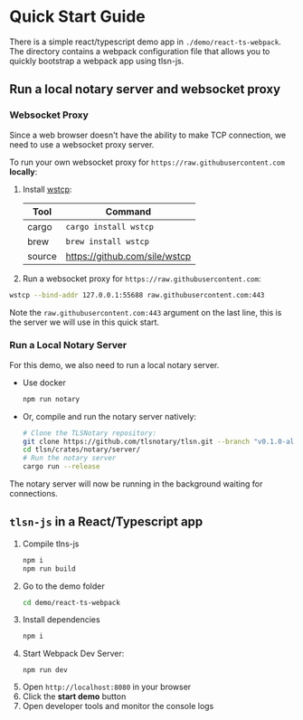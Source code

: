 # Quick Start Guide

There is a simple react/typescript demo app in `./demo/react-ts-webpack`. The directory contains a webpack configuration file that allows you to quickly bootstrap a webpack app using tlsn-js. 

## Run a local notary server and websocket proxy

### Websocket Proxy <a name="proxy"></a>

Since a web browser doesn't have the ability to make TCP connection, we need to use a websocket proxy server.

To run your own websocket proxy for `https://raw.githubusercontent.com` **locally**:

1. Install [wstcp](https://github.com/sile/wstcp):

    | Tool   | Command                       |
    | ------ | ----------------------------- |
    | cargo  | `cargo install wstcp`         |
    | brew   | `brew install wstcp`          |
    | source | https://github.com/sile/wstcp |

2. Run a websocket proxy for `https://raw.githubusercontent.com`:
```sh
wstcp --bind-addr 127.0.0.1:55688 raw.githubusercontent.com:443
```

Note the `raw.githubusercontent.com:443` argument on the last line, this is the server we will use in this quick start.

### Run a Local Notary Server <a name="local-notary"></a>

For this demo, we also need to run a local notary server.

* Use docker
    ```sh
    npm run notary
    ```
* Or, compile and run the notary server natively:
     ```sh
     # Clone the TLSNotary repository:
     git clone https://github.com/tlsnotary/tlsn.git --branch "v0.1.0-alpha.12"
     cd tlsn/crates/notary/server/
     # Run the notary server
     cargo run --release
     ```

The notary server will now be running in the background waiting for connections.

## `tlsn-js` in a React/Typescript app

1. Compile tlns-js
    ```sh
    npm i
    npm run build
    ```
2. Go to the demo folder
    ```sh
    cd demo/react-ts-webpack
    ```
3. Install dependencies
    ```sh
    npm i
    ```
4. Start Webpack Dev Server:
    ```
    npm run dev
    ```
5. Open `http://localhost:8080` in your browser
6. Click the **start demo** button
7. Open developer tools and monitor the console logs
